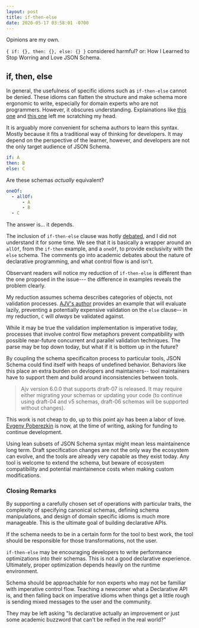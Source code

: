 ```yaml
---
layout: post
title: if-then-else
date: 2020-05-17 03:58:01 -0700
---
```


Opinions are my own.

`{ if: {}, then: {}, else: {} }` considered harmful?
or: How I Learned to Stop Worring and Love JSON Schema.

## if, then, else

In general, the usefulness of specific idioms such as `if-then-else` cannot be denied.
These idioms can flatten the structure and make schema more ergonomic to write,
especially for domain experts who are not programmers.
However, it obscures understanding.
Explainations like [this one](https://stackoverflow.com/questions/51539586/how-do-i-use-the-if-then-else-condition-in-json-schema) and [this one](https://json-schema.org/understanding-json-schema/reference/conditionals.html) left me
scratching my head.

It is arguably more convenient for schema authors to learn this syntax.
Mostly because it fits a traditional way of thinking for developers.
It may depend on the perspective of the learner, however, and developers are
not the only target audience of JSON Schema.

```yaml
if: A
then: B
else: C
```
Are these schemas *actually* equivalent?
```yaml
oneOf:
  - allOf:
      - A
      - B
  - C
```
The answer is... it depends.

The inclusion of `if-then-else` clause was hotly [debated](https://github.com/json-schema-org/json-schema-spec/issues/180), and I did not understand it for some time.
We see that it is basically a wrapper around an `allOf`, from the `if-then` example,
and a `oneOf`, to provide exclusivity with the `else` schema. The comments go
into academic debates about the nature of declarative programming, and what
control flow is and isn't.

Observant readers will notice my reduction of `if-then-else` is different than
the one proposed in the issue--- the difference in examples reveals the problem clearly.

My reduction assumes schema describes categories of objects, not validation processes.
[AJV's author](https://github.com/epoberezkin) provides an example that will
evaluate lazily, preventing a potentially expensive validation on the `else`
clause-- in my reduction, `C` will *always* be validated against.

While it may be true the validation implementation is imperative today,
processes that involve control flow metaphors prevent compatibility with
possible near-future concurrent and parallel validation techniques. The parse
may be top down today, but what if it is bottom up in the future?

By coupling the schema specificaiton process to particular tools, JSON Schema
could find itself with heaps of undefined behavior.
Behaviors like this place an extra burden on devlopers and maintainers-- tool maintainers have to support them and build around inconsistencies between tools.

> Ajv version 6.0.0 that supports draft-07 is released. It may require either migrating your schemas or updating your code (to continue using draft-04 and v5 schemas, draft-06 schemas will be supported without changes).

This work is not cheap to do, up to this point ajv has been a labor of love.
[Evgeny Poberezkin](https://github.com/epoberezkin) is now, at the time of writing,
asking for funding to continue development.

Using lean subsets of JSON Schema syntax might mean less maintainence long term.
Draft specification changes are not the only way the ecosystem can evolve,
and the tools are already very capable as they exist today.
Any tool is welcome to extend the schema, but beware of ecosystem compatibility
and potential maintainence costs when making custom modifications.

### Closing Remarks

By supporting a carefully chosen set of operations with particular traits, the
complexity of specifying canonical schemas, defining schema manipulations, and
design of domain specific idioms is much more manageable.
This is the ultimate goal of building declarative APIs.

If the schema needs to be in a certain form for the tool to best work, the tool should be responsible for those transformations, not the user.

`if-then-else` may be encouraging developers to write performance optimizations into
their schemas. This is not a good declarative experience.
Ultimately, proper optimization depends heavily on the runtime environment.

Schema should be approachable for non experts who may not be familiar with
imperative control flow.
Teaching a newcomer what a Declarative API is, and then falling back on
imperative idioms when things get a little rough is sending mixed messages to the
user and the community.

They may be left asking "Is declarative actually an improvement or just some
academic buzzword that can't be reified in the real world?"
